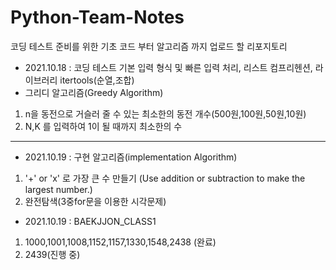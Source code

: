# Python-Team-Notes
코딩 테스트 준비를 위한 기초 코드 부터 알고리즘 까지 업로드 할 리포지토리
* 2021.10.18 : 코딩 테스트 기본 입력 형식 및 빠른 입력 처리, 리스트 컴프리헨션, 라이브러리 itertools(순열,조합)
* 그리디 알고리즘(Greedy Algorithm) 
1. n을 동전으로 거슬러 줄 수 있는 최소한의 동전 개수(500원,100원,50원,10원)
2. N,K 를 입력하여 1이 될 때까지 최소한의 수


***
* 2021.10.19 : 구현 알고리즘(implementation Algorithm)

1. '+' or 'x' 로 가장 큰 수 만들기 (Use addition or subtraction to make the largest number.)
2. 완전탐색(3중for문을 이용한 시각문제)


* 2021.10.19 : BAEKJJON_CLASS1
1. 1000,1001,1008,1152,1157,1330,1548,2438 (완료)
2. 2439(진행 중)
